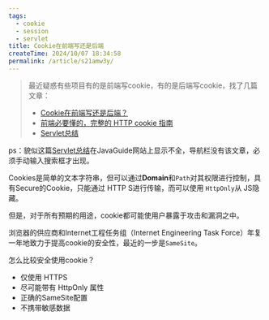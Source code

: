 ```yaml
---
tags:
  - cookie
  - session
  - servlet
title: Cookie在前端写还是后端
createTime: 2024/10/07 18:34:58
permalink: /article/s21amw3y/
---
```


> 最近疑惑有些项目有的是前端写cookie，有的是后端写cookie，找了几篇文章：
>
> *  [Cookie在前端写还是后端？](https://blog.csdn.net/az44yao/article/details/90311991#:~:text=前后端同时写了coo)
> *  [前端必要懂的，完整的 HTTP cookie 指南](https://segmentfault.com/a/1190000039413496)
> *  [Servlet总结](https://github.com/Snailclimb/JavaGuide/blob/main/docs/system-design/J2EE基础知识.md)

<!-- more -->

ps：貌似这篇[Servlet总结](https://github.com/Snailclimb/JavaGuide/blob/main/docs/system-design/J2EE基础知识.md)在JavaGuide网站上显示不全，导航栏没有该文章，必须手动输入搜索框才出现。



Cookies是简单的文本字符串，但可以通过**Domain**和`Path`对其权限进行控制，具有Secure的Cookie，只能通过 HTTP S进行传输，而可以使用 `HttpOnly`从 JS隐藏。

但是，对于所有预期的用途，cookie都可能使用户暴露于攻击和漏洞之中。

浏览器的供应商和Internet工程任务组（Internet Engineering Task Force）年复一年地致力于提高cookie的安全性，最近的一步是`SameSite`。

怎么比较安全使用cookie？ 

- 仅使用 HTTPS
- 尽可能带有 HttpOnly 属性
- 正确的SameSite配置
- 不携带敏感数据
